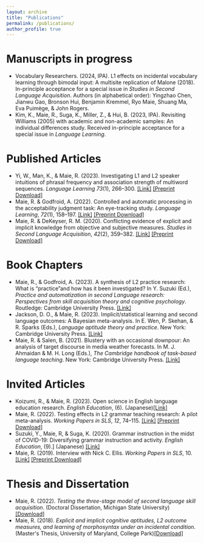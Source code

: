 ```yaml
---
layout: archive
title: "Publications"
permalink: /publications/
author_profile: true
---
```


Manuscripts in progress
======
* Vocabulary Researchers. (2024, IPA). L1 effects on incidental vocabulary learning through bimodal input: A multisite replication of Malone (2018). In-principle acceptance for a special issue in *Studies in Second Language Acquisition*. Authors (in alphabetical order): Yingzhao Chen, Jianwu Gao, Bronson Hui, Benjamin Kremmel, Ryo Maie, Shuang Ma, Eva Puimège, & John Rogers.
* Kim, K., Maie, R., Suga, K., Miller, Z., & Hui, B. (2023, IPA). Revisiting Williams (2005) with academic and non-academic samples: An individual differences study. Received in-principle acceptance for a special issue in <i>Language Learning</i>.

Published Articles
======
* Yi, W., Man, K., & Maie, R. (2023). Investigating L1 and L2 speaker intuitions of phrasal frequency and association strength of multiword sequences. <i>Language Learning</i> <i>73</i>(1), 266–300. [[Link]](https://onlinelibrary.wiley.com/doi/full/10.1111/lang.12521) [[Preprint Download]](https://github.com/maieryo/research/blob/papers/YiEtAl2022LL.pdf)
* Maie, R. & Godfroid, A. (2022). Controlled and automatic processing in the acceptability judgment task: An eye-tracking study. <i>Language Learning</i>, <i>72</i>(1), 158–197. [[Link]](https://doi.org/10.1111/lang.12474) [[Preprint Download]](https://github.com/maieryo/research/blob/papers/Preprint_MaieGodfroidLL.pdf)
* Maie, R. & DeKeyser, R. M. (2020). Conflicting evidence of explicit and implicit knowledge from objective and subjective measures. <i>Studies in Second Language Acquisition</i>, <i>42</i>(2), 359–382. [[Link]](https://doi.org/10.1017/S0272263119000615) [[Preprint Download]](https://github.com/maieryo/research/blob/papers/MaieDeKeyserSSLA2020pdf.pdf)

Book Chapters
======
* Maie, R., & Godfroid, A. (2023).  A synthesis of L2 practice research: What is “practice”and how has it been investigated? In Y. Suzuki (Ed.), <i>Practice and automatization in second Language research: Perspectives from skill acquisition theory and cognitive psychology</i>. Routledge: Cambridge University Press. [[Link]](https://www.taylorfrancis.com/books/edit/10.4324/9781003414643/practice-automatization-second-language-research-yuichi-suzuki)
* Jackson, D. O., & Maie, R. (2023). Implicit/statistical learning and second language outcomes: A Bayesian meta-analysis. In E. Wen, P. Skehan, & R. Sparks (Eds.), <i>Language aptitude theory and practice</i>. New York: Cambridge University Press. [[Link]](https://www.cambridge.org/jp/academic/subjects/languages-linguistics/applied-linguistics-and-second-language-acquisition/language-aptitude-theory-and-practice?format=HB&isbn=9781316513996)
* Maie, R. & Salen, B. (2021). Blustery with an occasional downpour: An analysis of target discourse in media weather forecasts. In M. J. Ahmaidan & M. H. Long (Eds.), <i>The Cambridge handbook of task-based language teaching</i>. New York: Cambridge University Press. [[Link]](https://www.cambridge.org/core/books/abs/cambridge-handbook-of-taskbased-language-teaching/blustery-with-an-occasional-downpour/1BAF4C99AFAC232F17E68409C03141DB)

Invited Articles
======
* Koizumi, R., & Maie, R. (2023). Open science in English language education research. *English Education*, (6). (Japanese)[[Link]](https://www.taishukan.co.jp/book/b625619.html)
* Maie, R. (2022). Testing effects in L2 grammar teaching research: A pilot meta-analysis. <i>Working Papers in SLS</i>, <i>12</i>, 74–115. [[Link]](https://hcommons.org/deposits/item/hc:46463) [[Preprint Download]](https://github.com/maieryo/research/blob/papers/Maie2022SLS.pdf)
* Suzuki, Y., Maie, R, & Suga, K. (2020). Grammar instruction in the midst of COVID-19: Diversifying grammar instruction and activity. <i>English Education</i>, (9).] (Japanese) [[Link]](https://www.taishukan.co.jp/book/b525175.html)
* Maie, R. (2019). Interview with Nick C. Ellis. <i>Working Papers in SLS</i>, 10.  [[Link]](https://hcommons.org/deposits/item/hc:45843) [[Preprint Download]](https://github.com/maieryo/research/blob/papers/InterviewWithNickCEllis.pdf)

Thesis and Dissertation
======
* Maie, R. (2022). *Testing the three-stage model of second language skill acquisition*. (Doctoral Dissertation, Michigan State University)[[Download]](https://github.com/maieryo/research/blob/papers/RyoMaiePhDSLS.pdf)
* Maie, R. (2018). *Explicit and implicit cognitive aptitudes, L2 outcome measures, and learning of morphosyntax under an incidental condition*. (Master's Thesis, University of Maryland, College Park)[[Download]](https://drum.lib.umd.edu/handle/1903/21064)

